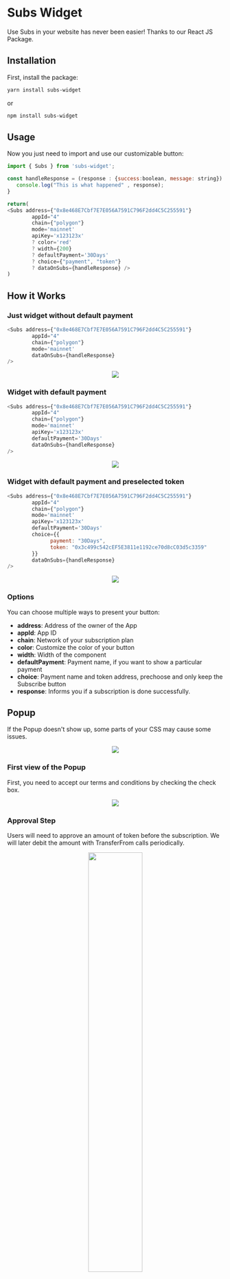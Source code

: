 # Subs Widget

Use Subs in your website has never been easier! Thanks to our React JS Package.

## Installation

First, install the package:

```bash
yarn install subs-widget
```
or

```bash
npm install subs-widget
```

## Usage

Now you just need to import and use our customizable button:

```javascript
import { Subs } from 'subs-widget';

const handleResponse = (response : {success:boolean, message: string}) => {
   console.log("This is what happened" , response);    
}

return(
<Subs address={"0x8e468E7Cbf7E7E056A7591C796F2dd4C5C255591"} 
        appId="4" 
        chain={"polygon"}
        mode='mainnet'
        apiKey='x123123x'
        ? color='red'
        ? width={200}
        ? defaultPayment='30Days'
        ? choice={"payment", "token"}
        ? dataOnSubs={handleResponse} />
)
```

## How it Works

### Just widget without default payment

```javascript
<Subs address={"0x8e468E7Cbf7E7E056A7591C796F2dd4C5C255591"} 
        appId="4" 
        chain={"polygon"} 
        mode='mainnet'
        dataOnSubs={handleResponse} 
/>
```
<div align="center">
<img src="https://docs.subsprotocol.com/~gitbook/image?url=https:%2F%2F1911528868-files.gitbook.io%2F%7E%2Ffiles%2Fv0%2Fb%2Fgitbook-x-prod.appspot.com%2Fo%2Fspaces%252FMi4ivT4S6SjuAElL2Iuo%252Fuploads%252FNJdz9i9zHd9ZynHcYDvg%252Fimage.png%3Falt=media%26token=773d4d42-c558-4386-b2d1-674e8a7f3179&width=768&dpr=4&quality=100&sign=7a0fc1653ebb5938df90f9bc0834a930e55306d97a1502d89cd9c21985296256" />
</div>


### Widget with default payment

```javascript
<Subs address={"0x8e468E7Cbf7E7E056A7591C796F2dd4C5C255591"} 
        appId="4" 
        chain={"polygon"}
        mode='mainnet'
        apiKey='x123123x'
        defaultPayment='30Days'
        dataOnSubs={handleResponse} 
/>
```
<div align="center">
<img src="https://docs.subsprotocol.com/~gitbook/image?url=https:%2F%2Fcdn.gamma.app%2Fzjdxhxryph5dzu7%2Fe4bb8404307b4d618a0eff526d052cb4%2Foriginal%2FCapture-d-ecran-du-2023-09-19-09-10-57.png&width=768&dpr=1&quality=100&sign=2ce127538e30e3d51e8eba0512798feda7e7e93c927325e732aa1ecb8c912475" />
</div>


### Widget with default payment and preselected token 

```javascript
<Subs address={"0x8e468E7Cbf7E7E056A7591C796F2dd4C5C255591"} 
        appId="4" 
        chain={"polygon"}
        mode='mainnet'
        apiKey='x123123x'
        defaultPayment='30Days'
        choice={{
              payment: "30Days",
              token: "0x3c499c542cEF5E3811e1192ce70d8cC03d5c3359"
        }}
        dataOnSubs={handleResponse} 
/>
```
<div align="center">
<img src="https://docs.subsprotocol.com/~gitbook/image?url=https:%2F%2Fcdn.gamma.app%2Fzjdxhxryph5dzu7%2F872e7fe83bcc4480a4f623f2e1a84930%2Foriginal%2FCapture-d-ecran-du-2023-09-19-10-41-12.png&width=768&dpr=1&quality=100&sign=836f2be6a0a9dde6c10f632035f37943661cc86e047345dff53776e2f9184c35" />
</div>


### Options

You can choose multiple ways to present your button:

- **address**: Address of the owner of the App
- **appId**: App ID
- **chain**: Network of your subscription plan
- **color**: Customize the color of your button
- **width**: Width of the component
- **defaultPayment**: Payment name, if you want to show a particular payment
- **choice**: Payment name and token address, prechoose and only keep the Subscribe button
- **response**: Informs you if a subscription is done successfully.

## Popup

If the Popup doesn't show up, some parts of your CSS may cause some issues.

<div align="center">
<img src="https://docs.subsprotocol.com/~gitbook/image?url=https%3A%2F%2F1911528868-files.gitbook.io%2F%7E%2Ffiles%2Fv0%2Fb%2Fgitbook-x-prod.appspot.com%2Fo%2Fspaces%252FMi4ivT4S6SjuAElL2Iuo%252Fuploads%252Fn4U204jUrDnMXvaEU1Rg%252Fimage.png%3Falt%3Dmedia%26token%3Dfaecc038-ff6e-4f13-9b68-9391ae25a5fc&width=768&dpr=4&quality=100&sign=e3a70967&sv=1" />
</div>

### First view of the Popup

First, you need to accept our terms and conditions by checking the check box.

<div align="center">
<img src="https://docs.subsprotocol.com/~gitbook/image?url=https%3A%2F%2F1911528868-files.gitbook.io%2F%7E%2Ffiles%2Fv0%2Fb%2Fgitbook-x-prod.appspot.com%2Fo%2Fspaces%252FMi4ivT4S6SjuAElL2Iuo%252Fuploads%252FHZj7YYLkj8q9HlFjFqml%252Fimage.png%3Falt%3Dmedia%26token%3D7e8f02c2-12d9-47c1-85db-c56c49afaac7&width=768&dpr=1&quality=100&sign=75c940aa&sv=1" />
</div>

### Approval Step

Users will need to approve an amount of token before the subscription. We will later debit the amount with TransferFrom calls periodically.

<div align="center">
<img src="https://docs.subsprotocol.com/~gitbook/image?url=https%3A%2F%2F1911528868-files.gitbook.io%2F%7E%2Ffiles%2Fv0%2Fb%2Fgitbook-x-prod.appspot.com%2Fo%2Fspaces%252FMi4ivT4S6SjuAElL2Iuo%252Fuploads%252F0GWBtz620YeaN3Ry7lio%252Fimage.png%3Falt%3Dmedia%26token%3D10e72901-a636-4af8-9173-1a5a2cba55f1&width=768&dpr=4&quality=100&sign=4e17a53d&sv=1" style="width:50%;"/>
</div>

### Sign to Subscribe

When the approval is done, all you need to do is sign to trigger the subscription process.

<div align="center">
<img src="https://docs.subsprotocol.com/~gitbook/image?url=https:%2F%2F1911528868-files.gitbook.io%2F%7E%2Ffiles%2Fv0%2Fb%2Fgitbook-x-prod.appspot.com%2Fo%2Fspaces%252FMi4ivT4S6SjuAElL2Iuo%252Fuploads%252FxkRDvN3vYCzilvtiuoBA%252Fimage.png%3Falt=media%26token=a69008a4-472e-4b19-ab94-9a8cb376f428&width=768&dpr=4&quality=100&sign=66516e86289a30a3ea3c7416ccaa03fbb58de51dcd7017693f0148746da98bea" />
</div>

### Error Message

If the user doesn't have enough funds in their wallet, the first debit won't work, and no one will be charged for this action.

<div align="center">
<img src="https://docs.subsprotocol.com/~gitbook/image?url=https:%2F%2F1911528868-files.gitbook.io%2F%7E%2Ffiles%2Fv0%2Fb%2Fgitbook-x-prod.appspot.com%2Fo%2Fspaces%252FMi4ivT4S6SjuAElL2Iuo%252Fuploads%252FM0NzxDL6pXCCwoIzTGwp%252Fimage.png%3Falt=media%26token=4abba2f8-bca4-4f56-9598-28085922514f&width=768&dpr=4&quality=100&sign=2513e1e80b0da6f0b0d3906e93e6292f16a7c582180a49e98f6432e455c03c8e" />
</div>

### Success

Congratulations! If the transaction is a success, users will be charged from now on. It is possible to get the result thanks to `dataOnSubs`, the function will return the status of the operation and a message if an error happens.